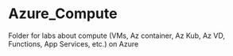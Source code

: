 # Azure_Compute
Folder for labs about compute (VMs, Az container, Az Kub, Az VD, Functions, App Services, etc.)  on Azure
